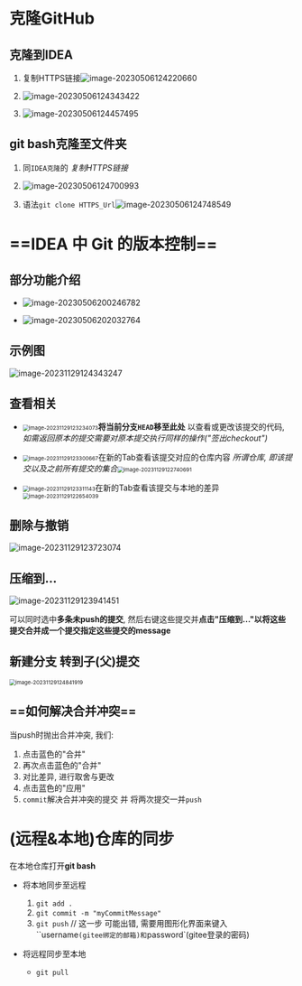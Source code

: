# 克隆GitHub

## 克隆到IDEA

1. 复制HTTPS链接![image-20230506124220660](./image-20230506124220660.png)

2. ![image-20230506124343422](./image-20230506124343422.png)

3. ![image-20230506124457495](./image-20230506124457495.png)



## git bash克隆至文件夹

1. 同`IDEA克隆`的  *复制HTTPS链接*
1. ![image-20230506124700993](./image-20230506124700993.png)

3. 语法`git clone HTTPS_Url`![image-20230506124748549](./image-20230506124748549.png)









# ==IDEA 中 Git 的版本控制==

## 部分功能介绍

+ ![image-20230506200246782](./image-20230506200246782.png)

+ ![image-20230506202032764](./image-20230506202032764.png)



## 示例图

![image-20231129124343247](./image-20231129124343247.png)



## 查看相关

+ <img src="./image-20231129123234073.png" alt="image-20231129123234073" style="zoom: 67%;" />**将当前分支`HEAD`移至此处** 以查看或更改该提交的代码, *如需返回原本的提交需要对原本提交执行同样的操作("签出checkout")*

+ <img src="./image-20231129123300667.png" alt="image-20231129123300667" style="zoom:67%;" />在新的Tab查看该提交对应的仓库内容  *所谓仓库, 即该提交以及之前所有提交的集合*<img src="./image-20231129122740691.png" alt="image-20231129122740691" style="zoom:67%;" />



+ <img src="./image-20231129123311143.png" alt="image-20231129123311143" style="zoom:67%;" />在新的Tab查看该提交与本地的差异<img src="./image-20231129122654039.png" alt="image-20231129122654039" style="zoom:67%;" />



## 删除与撤销

![image-20231129123723074](./image-20231129123723074.png)



## 压缩到...

![image-20231129123941451](./image-20231129123941451.png)

可以同时选中**多条未push的提交**, 然后右键这些提交并**点击"压缩到..."**以将这些提交**合并成一个提交指定这些提交的message**



## 新建分支 转到子(父)提交

<img src="./image-20231129124841919.png" alt="image-20231129124841919" style="zoom:67%;" />





## ==如何解决合并冲突==

当push时抛出合并冲突, 我们:

1. 点击蓝色的"合并"
1. 再次点击蓝色的"合并"
1. 对比差异, 进行取舍与更改
1. 点击蓝色的"应用"
1. `commit`解决合并冲突的提交 并 将两次提交一并`push`









# (远程&本地)仓库的同步

在本地仓库打开**git bash**

+ 将本地同步至远程
    1. `git add .`
    1. `git commit -m "myCommitMessage"`
    1. `git push`  // 这一步 可能出错, 需要用图形化界面来键入``username`(gitee绑定的邮箱)和`password`(gitee登录的密码)

+ 将远程同步至本地
    + `git pull`